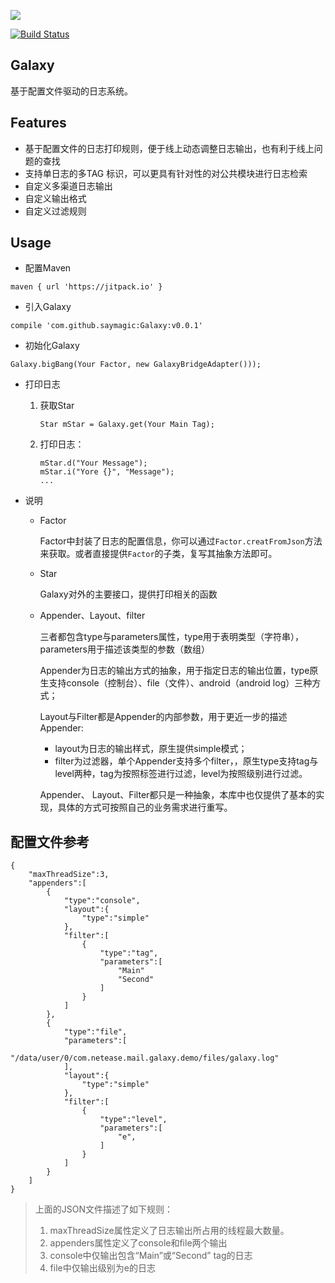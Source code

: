 [![](https://jitpack.io/v/saymagic/Galaxy.svg)](https://jitpack.io/#saymagic/Galaxy)

[![Build Status](https://travis-ci.org/saymagic/Galaxy.svg?branch=master)](https://travis-ci.org/saymagic/Galaxy)

## Galaxy

基于配置文件驱动的日志系统。

## Features

- 基于配置文件的日志打印规则，便于线上动态调整日志输出，也有利于线上问题的查找
- 支持单日志的多TAG 标识，可以更具有针对性的对公共模块进行日志检索
- 自定义多渠道日志输出
- 自定义输出格式
- 自定义过滤规则

## Usage

- 配置Maven

 ```
maven { url 'https://jitpack.io' }

 ```
- 引入Galaxy

 ```
 compile 'com.github.saymagic:Galaxy:v0.0.1'
 ```
- 初始化Galaxy

 ```  
Galaxy.bigBang(Your Factor, new GalaxyBridgeAdapter()));
 ```

- 打印日志

   1. 获取Star

      ```
      Star mStar = Galaxy.get(Your Main Tag);
      ```

   2. 打印日志：

      ```
      mStar.d("Your Message");
      mStar.i("Yore {}", "Message");
      ...
      ```
- 说明
	- Factor
		
	  Factor中封装了日志的配置信息，你可以通过`Factor.creatFromJson`方法来获取。或者直接提供`Factor`的子类，复写其抽象方法即可。
   - Star
   
   	  Galaxy对外的主要接口，提供打印相关的函数
   	  
	- Appender、Layout、filter
	
		三者都包含type与parameters属性，type用于表明类型（字符串），parameters用于描述该类型的参数（数组）
		
		Appender为日志的输出方式的抽象，用于指定日志的输出位置，type原生支持console（控制台）、file（文件）、android（android log）三种方式；
		
		Layout与Filter都是Appender的内部参数，用于更近一步的描述Appender:
		* layout为日志的输出样式，原生提供simple模式；
		* filter为过滤器，单个Appender支持多个filter，，原生type支持tag与level两种，tag为按照标签进行过滤，level为按照级别进行过滤。
		
		Appender、 Layout、Filter都只是一种抽象，本库中也仅提供了基本的实现，具体的方式可按照自己的业务需求进行重写。

		
##  配置文件参考

```
{
    "maxThreadSize":3,
    "appenders":[
        {
            "type":"console",
            "layout":{
                "type":"simple"
            },
            "filter":[
                {
                    "type":"tag",
                    "parameters":[
                        "Main"
                        "Second"
                    ]
                }
            ]
        },
        {
            "type":"file",
            "parameters":[
                "/data/user/0/com.netease.mail.galaxy.demo/files/galaxy.log"
            ],
            "layout":{
                "type":"simple"
            },
            "filter":[
                {
                    "type":"level",
                    "parameters":[
                        "e",
                    ]
                }
            ]
        }
    ]
}
```

> 上面的JSON文件描述了如下规则：
>
> 1. maxThreadSize属性定义了日志输出所占用的线程最大数量。
> 2. appenders属性定义了console和file两个输出
> 3. console中仅输出包含“Main”或“Second” tag的日志
> 4. file中仅输出级别为e的日志

